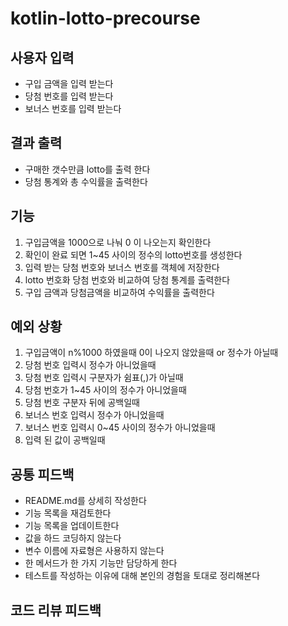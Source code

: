 # kotlin-lotto-precourse

## 사용자 입력

- 구입 금액을 입력 받는다
- 당첨 번호를 입력 받는다
- 보너스 번호를 입력 받는다

## 결과 출력

- 구매한 갯수만큼 lotto를 출력 한다
- 당첨 통계와 총 수익률을 출력한다

## 기능

1. 구입금액을 1000으로 나눠 0 이 나오는지 확인한다
2. 확인이 완료 되면 1~45 사이의 정수의 lotto번호를 생성한다
3. 입력 받는 당첨 번호와 보너스 번호를 객체에 저장한다
4. lotto 번호화 당첨 번호와 비교하여 당첨 통계를 출력한다
5. 구입 금액과 당첨금액을 비교하여 수익률을 출력한다

## 예외 상황

1. 구입금액이 n%1000 하였을때 0이 나오지 않았을때 or 정수가 아닐때
2. 당첨 번호 입력시 정수가 아니었을때
3. 당첨 번호 입력시 구분자가 쉼표(,)가 아닐때
4. 당첨 번호가 1~45 사이의 정수가 아니었을때
5. 당첨 번호 구분자 뒤에 공백일때
6. 보너스 번호 입력시 정수가 아니었을때
7. 보너스 번호 입력시 0~45 사이의 정수가 아니었을때
8. 입력 된 값이 공백일때

## 공통 피드백

- README.md를 상세히 작성한다
- 기능 목록을 재검토한다
- 기능 목록을 업데이트한다
- 값을 하드 코딩하지 않는다
- 변수 이름에 자료형은 사용하지 않는다
- 한 메서드가 한 가지 기능만 담당하게 한다
- 테스트를 작성하는 이유에 대해 본인의 경험을 토대로 정리해본다

## 코드 리뷰 피드백

